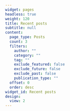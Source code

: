 ```yaml
---
widget: pages
headless: true
weight: 120
title: Recent posts
subtitle: null
content:
  page_type: Posts
  count: 3
  filters:
    author: ""
    category: ""
    tag: ""
    exclude_featured: false
    exclude_future: false
    exclude_past: false
    publication_type: ""
  offset: 0
  order: desc
widget_id: Recent posts
design:
  view: 2
---
```

